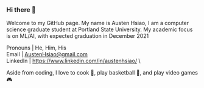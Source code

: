 <!--
**AustenHsiao/AustenHsiao** is a ✨ _special_ ✨ repository because its `README.md` (this file) appears on your GitHub profile.

Here are some ideas to get you started:

- 🔭 I’m currently working on ...
- 🌱 I’m currently learning ...
- 👯 I’m looking to collaborate on ...
- 🤔 I’m looking for help with ...
- 💬 Ask me about ...
- 📫 How to reach me: ...
- 😄 Pronouns: ...
- ⚡ Fun fact: ...
-->
### Hi there 👋
Welcome to my GitHub page. My name is Austen Hsiao, I am a computer science graduate student at Portland State University. My academic focus is on ML/AI, with expected graduation in December 2021 

Pronouns | He, Him, His\
Email    | AustenHsiao@gmail.com\
LinkedIn | https://www.linkedin.com/in/austenhsiao/ \

Aside from coding, I love to cook :tomato:, play basketball :basketball:, and play video games :video_game:
